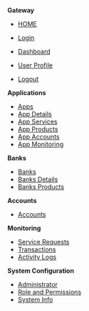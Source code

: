 **Gateway**

* [HOME](home.md)

* [Login](login.md)

* [Dashboard](dashboard.md)

* [User Profile](profile.md)

* [Logout](logout.md)

**Applications**
* [Apps](apps.md)
* [App Details](appOverview.md)
* [App Services](appServices.md)
* [App Products](appProducts.md)
* [App Accounts](appCustomers.md)
* [App Monitoring](appMonitoring.md)

**Banks**
* [Banks](banks.md)
* [Banks Details](bankDetails.md)
* [Banks Products](bankProducts.md) 

**Accounts**
* [Accounts](accounts.md)

**Monitoring**
* [Service Requests](serviceRequests.md)
* [Transactions](transaction.md)
* [Activity Logs](activities.md)


**System Configuration**

* [Administrator](admin.md)
* [Role and Permissions](role.md)
* [System Info](system.md)
